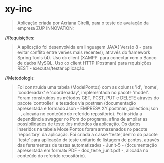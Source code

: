 # xy-inc

> Aplicação criada por Adriana Cirelli, para o teste de avaliação da empresa ZUP INNOVATION:


//Requisições:
>A aplicação foi desenvolvida em linguagem JAVA( Versão 8 - para evitar conflito entre verões mais recentes), 
através do framework Spring Tools (4). 
>Uso do client (XAMPP) para conectar com o Banco de dados MySQL. 
>Uso do client HTTP (Postman) para requisições REST  - executar/testar aplicação. 

//Metodologia:
>Foi construída uma tabela (ModelPontos) com as colunas 'id', 'nome', 'coodenadax' e 'coordenaday', implementada no pacote 'model'. Foram construídos os métodos GET, POST, PUT e DELETE através do pacote 'controller' e testados via postman (documentação apresentada e formado Json - EMPRESA XY.postman_collection.json - , alocada no conteúdo do referido repositório).
>Foi insirida a dependência swagger no Pom do programa, afins de ampliar as possibilidades de teste dos métodos da aplicação.
>Os dados inseridos na tabela ModelPontos foram armazenados no pacote 'repository' da aplicação.
>Foi criada a classe 'teste',dentro do pacote 'teste' para aplicação do teste unitário de listagem de pontos, através das ferramentas de testes automatizados - Junit-5 - (documentação apresentada em  formato PDF - doc_teste_junit.pdf -, alocada no conteúdo do referido repositório).

